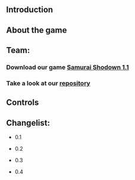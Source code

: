﻿## Introduction


## About the game


## Team:



### Download our game  [Samurai Shodown 1.1](https://github.com/marcpages2020/Samurai-Shodown/releases/tag/1.1)


### Take a look at our [repository](https://github.com/marcpages2020/Samurai-Shodown)


## Controls



## Changelist:
* 0.1


* 0.2


* 0.3


* 0.4